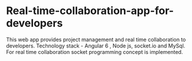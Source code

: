 # Real-time-collaboration-app-for-developers
This web app provides project management and real time collaboration to developers.
Technology stack - Angular 6 , Node js, socket.io and MySql.
For real time collaboration socket programming concept is implemented.
